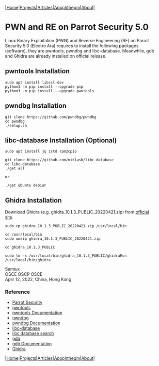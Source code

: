 |[Home](/README.md)|[Projects](/projects.md)|[Articles](/articles.md)|[Apophthegm](/apophthegm.md)|[About](/about.md)|

# PWN and RE on Parrot Security 5.0

Linux Binary Exploitation (PWN) and Reverse Engineering (RE) on Parrot Security 5.0 (Electro Ara) requires to install the following packages (software), they are pwntools, pwndbg and libc-database.  Meanwhile, gdb and Ghidra are already installed on official release.

## pwntools Installation

```
sudo apt install libssl-dev
python3 -m pip install --upgrade pip
python3 -m pip install --upgrade pwntools
```

## pwndbg Installation

```
git clone https://github.com/pwndbg/pwndbg
cd pwndbg
./setup.sh
```

## libc-database Installation (Optional)

```
sudo apt install jq zstd rpm2cpio

git clone https://github.com/niklasb/libc-database
cd libc-database
./get all

or 

./get ubuntu debian
```

## Ghidra Installation

Download Ghidra (e.g. ghidra_10.1.3_PUBLIC_20220421.zip) from [official site](https://github.com/NationalSecurityAgency/ghidra/releases).

```
sudo cp ghidra_10.1.3_PUBLIC_20220421.zip /usr/local/bin

cd /usr/local/bin
sudo unzip ghidra_10.1.3_PUBLIC_20220421.zip

cd ghidra_10.1.3_PUBLIC

sudo ln -s /usr/local/bin/ghidra_10.1.3_PUBLIC/ghidraRun /usr/local/bin/ghidra
```

Samiux    
OSCE  OSCP  OSCE    
April 12, 2022, China, Hong Kong    

### Reference

- [Parrot Security](https://www.parrotsec.org/)    
- [pwntools](https://github.com/Gallopsled/pwntools)    
- [pwntools Documentation](https://docs.pwntools.com/en/stable/)    
- [pwndbg](https://github.com/pwndbg/pwndbg)    
- [pwndbg Documentation](https://browserpwndbg.readthedocs.io/en/docs/)    
- [libc-database](https://github.com/niklasb/libc-database)    
- [libc database search](https://libc.blukat.me/)    
- [gdb](https://www.sourceware.org/gdb/)    
- [gdb Documentation](https://www.sourceware.org/gdb/documentation/)    
- [Ghidra](https://ghidra-sre.org/)    

|[Home](/README.md)|[Projects](/projects.md)|[Articles](/articles.md)|[Apophthegm](/apophthegm.md)|[About](/about.md)|

